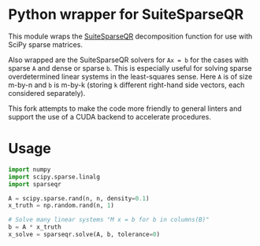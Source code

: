 # Python wrapper for SuiteSparseQR

This module wraps the [SuiteSparseQR](http://faculty.cse.tamu.edu/davis/suitesparse.html)
decomposition function for use with SciPy sparse matrices.

Also wrapped are the SuiteSparseQR solvers for ``Ax = b`` for the cases with sparse `A` and dense or sparse `b`.
This is especially useful for solving sparse overdetermined linear systems in the least-squares sense.
Here `A` is of size m-by-n and `b` is m-by-k (storing `k` different right-hand side vectors, each considered separately).

This fork attempts to make the code more friendly to general linters and support the use of a CUDA backend to accelerate procedures.

# Usage

```python
import numpy
import scipy.sparse.linalg
import sparseqr

A = scipy.sparse.rand(n, n, density=0.1)
x_truth = np.random.rand(n, 1)

# Solve many linear systems "M x = b for b in columns(B)"
b = A * x_truth
x_solve = sparseqr.solve(A, b, tolerance=0)
```

